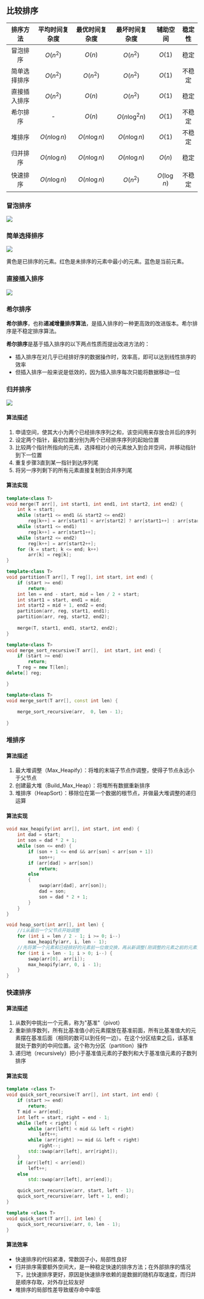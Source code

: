 ## 比较排序

| **排序方法** | **平均时间复杂度** | **最优时间复杂度** | **最坏时间复杂度** | **辅助空间** | **稳定性** |
| :---: | :---: | :---: | :---: | :---: | :---: |
| 冒泡排序 | $$O(n^2)$$ | $$O(n)$$ | $$O(n^2)$$ | $$O(1)$$ | 稳定 |
| 简单选择排序 | $$O(n^2)$$ | $$O(n^2)$$ | $$O(n^2)$$ | $$O(1)$$ | 不稳定 |
| 直接插入排序 | $$O(n^2)$$ | $$O(n)$$ | $$O(n^2)$$ | $$O(1)$$ | 稳定 |
| 希尔排序 | - | $$O(n)$$ | $$O(n{\log^2 n})$$ | $$O(1)$$ | 不稳定 |
| 堆排序 | $$O(n{\log n})$$ | $$O(n{\log n})$$ | $$O(n{\log n})$$ | $$O(1)$$ | 不稳定 |
| 归并排序 | $$O(n{\log n})$$ | $$O(n{\log n})$$ | $$O(n{\log n})$$ | $$O(n)$$ | 稳定 |
| 快速排序 | $$O(n{\log n})$$ | $$O(n{\log n})$$ | $$O(n^2)$$ | $$O({\log n})$$ | 不稳定 |

### 冒泡排序

![](/assets/bubble-sort.gif)

### 简单选择排序

![](/assets/selection-sort.gif)

黄色是已排序的元素。红色是未排序的元素中最小的元素。蓝色是当前元素。

### 直接插入排序

![](/assets/insertion-sort.gif)

### 希尔排序

**希尔排序**，也称**递减增量排序算法**，是插入排序的一种更高效的改进版本。希尔排序是不稳定排序算法。

**希尔排序**是基于插入排序的以下两点性质而提出改进方法的：

* 插入排序在对几乎已经排好序的数据操作时，效率高，即可以达到线性排序的效率
* 但插入排序一般来说是低效的，因为插入排序每次只能将数据移动一位

### 归并排序

![](/assets/merge-sort.gif)

#### 算法描述

1. 申请空间，使其大小为两个已经排序序列之和，该空间用来存放合并后的序列
2. 设定两个指针，最初位置分别为两个已经排序序列的起始位置
3. 比较两个指针所指向的元素，选择相对小的元素放入到合并空间，并移动指针到下一位置
4. 重复步骤3直到某一指针到达序列尾
5. 将另一序列剩下的所有元素直接复制到合并序列尾

#### 算法实现

```cpp
template<class T>
void merge(T arr[], int start1, int end1, int start2, int end2) {
    int k = start;
    while (start1 <= end1 && start2 <= end2)
        reg[k++] = arr[start1] < arr[start2] ? arr[start1++] : arr[start2++];
    while (start1 <= end1)
        reg[k++] = arr[start1++];
    while (start2 <= end2)
        reg[k++] = arr[start2++];
    for (k = start; k <= end; k++)
        arr[k] = reg[k];
}

template<class T>
void partition(T arr[], T reg[], int start, int end) {
    if (start >= end)
        return;
    int len = end - start, mid = len / 2 + start;
    int start1 = start, end1 = mid;
    int start2 = mid + 1, end2 = end;
    partition(arr, reg, start1, end1);
    partition(arr, reg, start2, end2);
    
    merge(T, start1, end1, start2, end2);
}

template<class T>
void merge_sort_recursive(T arr[],  int start, int end) {
    if (start >= end)
        return;
    T reg = new T[len];
delete[] reg;

}

template<class T>
void merge_sort(T arr[], const int len) {
    
    merge_sort_recursive(arr,  0, len - 1);
    
}
```

### 堆排序

#### 算法描述

1. 最大堆调整（Max\_Heapify）：将堆的末端子节点作调整，使得子节点永远小于父节点
2. 创建最大堆（Build\_Max\_Heap）：将堆所有数据重新排序
3. 堆排序（HeapSort）：移除位在第一个数据的根节点，并做最大堆调整的递归运算

#### 算法实现

```cpp
void max_heapify(int arr[], int start, int end) {
    int dad = start;
    int son = dad * 2 + 1;
    while (son <= end) {
        if (son + 1 <= end && arr[son] < arr[son + 1])
            son++;
        if (arr[dad] > arr[son])
            return;
        else
        {
            swap(arr[dad], arr[son]);
            dad = son;
            son = dad * 2 + 1;
        }
    }
}

void heap_sort(int arr[], int len) {
    //i从最后一个父节点开始调整
    for (int i = len / 2 - 1; i >= 0; i--)
        max_heapify(arr, i, len - 1);
    //先将第一个元素和已经排好的元素前一位做交换，再从新调整(刚调整的元素之前的元素)，直到排序完毕
    for (int i = len - 1; i > 0; i--) {
        swap(arr[0], arr[i]);
        max_heapify(arr, 0, i - 1);
    }
}
```

### 快速排序

#### 算法描述

1. 从数列中挑出一个元素，称为"基准"（pivot）
2. 重新排序数列，所有比基准值小的元素摆放在基准前面，所有比基准值大的元素摆在基准后面（相同的数可以到任何一边）。在这个分区结束之后，该基准就处于数列的中间位置。这个称为分区（partition）操作
3. 递归地（recursively）把小于基准值元素的子数列和大于基准值元素的子数列排序

#### 算法实现

```cpp
template <class T>
void quick_sort_recursive(T arr[], int start, int end) {
    if (start >= end)
        return;
    T mid = arr[end];
    int left = start, right = end - 1;
    while (left < right) {
        while (arr[left] < mid && left < right)
            left++;
        while (arr[right] >= mid && left < right)
            right--;
        std::swap(arr[left], arr[right]);
    }
    if (arr[left] < arr[end])
        left++;
    else
        std::swap(arr[left], arr[end]);

    quick_sort_recursive(arr, start, left - 1);
    quick_sort_recursive(arr, left + 1, end);
}

template <class T>
void quick_sort(T arr[], int len) {
    quick_sort_recursive(arr, 0, len - 1);
}
```

#### 算法效率

* 快速排序的代码紧凑，常数因子小，局部性良好
* 归并排序需要额外空间大，是一种稳定快速的排序方法；在外部排序的情况下，比快速排序更好，原因是快速排序依赖的是数据的随机存取速度，而归并是顺序存取，对外存比较友好
* 堆排序的局部性差导致缓存命中率低
